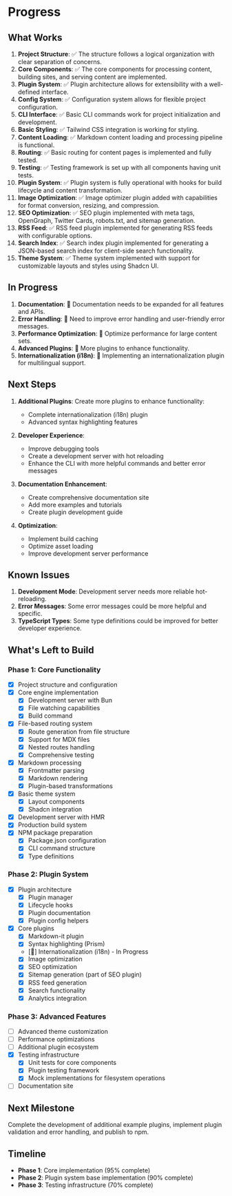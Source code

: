 # Progress

## What Works

1. **Project Structure**: ✅ The structure follows a logical organization with clear separation of concerns.
2. **Core Components**: ✅ The core components for processing content, building sites, and serving content are implemented.
3. **Plugin System**: ✅ Plugin architecture allows for extensibility with a well-defined interface.
4. **Config System**: ✅ Configuration system allows for flexible project configuration.
5. **CLI Interface**: ✅ Basic CLI commands work for project initialization and development.
6. **Basic Styling**: ✅ Tailwind CSS integration is working for styling.
7. **Content Loading**: ✅ Markdown content loading and processing pipeline is functional.
8. **Routing**: ✅ Basic routing for content pages is implemented and fully tested.
9. **Testing**: ✅ Testing framework is set up with all components having unit tests.
10. **Plugin System**: ✅ Plugin system is fully operational with hooks for build lifecycle and content transformation.
11. **Image Optimization**: ✅ Image optimizer plugin added with capabilities for format conversion, resizing, and compression.
12. **SEO Optimization**: ✅ SEO plugin implemented with meta tags, OpenGraph, Twitter Cards, robots.txt, and sitemap generation.
13. **RSS Feed**: ✅ RSS feed plugin implemented for generating RSS feeds with configurable options.
14. **Search Index**: ✅ Search index plugin implemented for generating a JSON-based search index for client-side search functionality.
15. **Theme System**: ✅ Theme system implemented with support for customizable layouts and styles using Shadcn UI.

## In Progress

1. **Documentation**: 🔄 Documentation needs to be expanded for all features and APIs.
2. **Error Handling**: 🔄 Need to improve error handling and user-friendly error messages.
3. **Performance Optimization**: 🔄 Optimize performance for large content sets.
4. **Advanced Plugins**: 🔄 More plugins to enhance functionality.
5. **Internationalization (i18n)**: 🔄 Implementing an internationalization plugin for multilingual support.

## Next Steps

1. **Additional Plugins**: Create more plugins to enhance functionality:
   - Complete internationalization (i18n) plugin
   - Advanced syntax highlighting features

2. **Developer Experience**:
   - Improve debugging tools
   - Create a development server with hot reloading
   - Enhance the CLI with more helpful commands and better error messages

3. **Documentation Enhancement**:
   - Create comprehensive documentation site
   - Add more examples and tutorials
   - Create plugin development guide

4. **Optimization**:
   - Implement build caching
   - Optimize asset loading
   - Improve development server performance

## Known Issues

1. **Development Mode**: Development server needs more reliable hot-reloading.
2. **Error Messages**: Some error messages could be more helpful and specific.
3. **TypeScript Types**: Some type definitions could be improved for better developer experience.

## What's Left to Build

### Phase 1: Core Functionality
- [x] Project structure and configuration
- [x] Core engine implementation
  - [x] Development server with Bun
  - [x] File watching capabilities
  - [x] Build command
- [x] File-based routing system
  - [x] Route generation from file structure
  - [x] Support for MDX files
  - [x] Nested routes handling
  - [x] Comprehensive testing
- [x] Markdown processing
  - [x] Frontmatter parsing
  - [x] Markdown rendering
  - [x] Plugin-based transformations
- [x] Basic theme system
  - [x] Layout components
  - [x] Shadcn integration
- [x] Development server with HMR
- [x] Production build system
- [x] NPM package preparation
  - [x] Package.json configuration
  - [x] CLI command structure
  - [x] Type definitions

### Phase 2: Plugin System
- [x] Plugin architecture
  - [x] Plugin manager
  - [x] Lifecycle hooks
  - [x] Plugin documentation
  - [x] Plugin config helpers
- [x] Core plugins
  - [x] Markdown-it plugin
  - [x] Syntax highlighting (Prism)
  - [🔄] Internationalization (i18n) - In Progress
  - [x] Image optimization
  - [x] SEO optimization
  - [x] Sitemap generation (part of SEO plugin)
  - [x] RSS feed generation
  - [x] Search functionality
  - [x] Analytics integration

### Phase 3: Advanced Features
- [ ] Advanced theme customization
- [ ] Performance optimizations
- [ ] Additional plugin ecosystem
- [x] Testing infrastructure
  - [x] Unit tests for core components
  - [x] Plugin testing framework
  - [x] Mock implementations for filesystem operations
- [ ] Documentation site

## Next Milestone
Complete the development of additional example plugins, implement plugin validation and error handling, and publish to npm.

## Timeline
- **Phase 1**: Core implementation (95% complete)
- **Phase 2**: Plugin system base implementation (90% complete)
- **Phase 3**: Testing infrastructure (70% complete) 